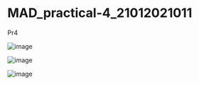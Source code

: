 # MAD_practical-4_21012021011
Pr4

![image](https://github.com/Sagar20042004/MAD_practical-4_21012021011/assets/98373145/2f2be970-95bb-451a-b3da-4d13e025eb57)

![image](https://github.com/Sagar20042004/MAD_practical-4_21012021011/assets/98373145/e26ce8f9-dda4-4d5b-adc3-e913bc14cc14)

![image](https://github.com/Sagar20042004/MAD_practical-4_21012021011/assets/98373145/aad999e6-5a83-4c0e-bf57-50cd9ae6766b)
